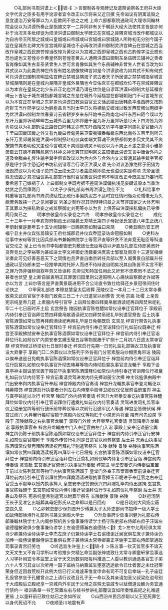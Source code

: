 <!-- { "loadSidebar": true } -->
　　○礼部尚书周洪谟上＜锍-釒＞言御制各寺观碑记及遣祭谕祭各王府并大臣文字代言之臣多有用字讹谬者宜令改正以示将来又近日撰  先帝谥议有阴寓诋毁之意宜逮治万安等罪以为人臣欺罔不忠之之戒  上命六部都察院通政司大理寺同翰林院会议以为洪谟所奏止是指摘文字一二异同非有关于朝廷大经大法使其言皆是亦何补于治况言多纰缪徒为烦渎洪谟曰御制太学碑云在宫城之艮隅宫城当改作都城议以为自古帝王所居之城或曰皇城或曰帝城或曰宫城或曰禁城随人所称初无分别今国子监在皇城东北碑文所言宫城即皇城也不必再改洪谟曰御制灵济宫碑云在宫城之西当改作皇城之西民庶苍惶当改惶为黄议以为宫城之西即皇城之西也古韵惶字注云惑也恐也遽也又苍惶亦作黄皇然则苍惶苍黄古人通用洪谟曰御制东岳庙碑云辅神之贵者皆肖像如其生古昔圣贤曾生人世可言肖像如其生今东岳辅神非曾生人世者当改为如其式议以为此类贵神世传皆有姓名貌像故碑言如是今洪谟欲改为如其式不知有何式可肖洪谟曰御制灵明显佑宫碑云禁城艮隅海子滨古者天子所居谓之禁禁城指皇城言禁城艮隅则是在皇城内艮隅非皇城外艮隅也今显佑宫实在都城坎位不在禁城艮隅议以为本宫在皇城之北少东非正北也洪谟乃谓在坎位是自谬耳洪谟曰御制大慈延福宫碑云卜吉址于城东城指都城言城之东是在城外今延福宫在都城朝阳门不可言城东议以为本宫正在皇城之东非差也洪谟曰敕谕百官云文恬武嬉出唐韩愈平淮西碑文按韵府群玉当作熙字议以为韩愈盖言当时太平日久将相偷安嬉戏以致淮西反叛似用嬉字为优洪谟曰御制龙纹春景诗云省耕岁岁来东阡韵书云路南北曰阡东西曰陌今误以为东阡万里郊圻晴皞皞古云城外百里为郊邦畿千里为圻万里郊圻是尽天下四海皆为郊圻矣议以为礼部韵注云路皆曰阡韩文亦有东阡西陌又圻字与畿字同周礼夏官畿内方千里曰国畿国畿之外又有九畿曰侯甸男采卫蛮夷镇番每畿东西北南各五百里则所云东阡万里郊畿皆是洪谟曰御制祭赵府仪宾崔端文营魂不爽祭都御史李侃文灵其不爽按韵书爽者明也又差也今言魂灵不爽则是魂灵不明议以为不爽正不差之意诗小雅蓼萧篇云其德不爽韩愈祭竹林神文神无爽其聪明祭文盖取诸此洪谟又言中庸合外内之道及金縢曲礼传注输字巽字俱宜改议以为合内外与合外内文义皆通其输字巽字官板原是纾字异字恐近时书坊私刻错写合行改正洪谟又谓  先帝谥议游豫绝稀于田猎为诋毁然议以为论语子绝四注云绝无之尽者盖绝稀即绝无也谥议实是称颂  先帝圣德殊无诋毁之意况谥议系礼部掌行当时百官集议洪谟何不明言改正今既进呈乃妄行陈奏希恩于己嫁祸于人  上曰御制文字既考据不差周洪谟偏执浅见妄肆诋毁本当重治姑贷之仍罚俸两月
　　○太子少保礼部尚书周洪谟乞致仕不允
　　○礼科给事中韩重等言礼部尚书周洪谟赋性迂疏行事偏执泥古不达时宜任情罔循众论惛耄无为久瘝庶务敢挟一己之见闻妄议  列圣之制作况其所辩特词章之末节非国家之大体乞明正其罪以为挟私欺妄之戒监察御史刘宪等亦以为言  上俱答曰洪谟挟私偏执已夺俸两月矣已之
　　明孝宗敬皇帝实录卷之六终
　明孝宗敬皇帝实录卷之七
　　成化二十三年十一月辛亥郑府朝邑王祁镕薨王郑靖王第四子母妃张氏宣德八年生正统八年册封至是薨年五十五讣闻辍朝一日赐祭葬如制谥曰荣简
　　○癸丑赐乐安王府福宁县主并仪宾张暠镇安王府杜城郡君并仪宾乔廷录诰命冠服如制
　　○吏科左给事中宋琮等言比因兵部尚书兼翰林院学士等官尹直等奸贪不法奔竞无耻臣等科道官交论之  皇上已令尚书李裕都御史刘敷致仕去臣等窃以尹直及礼部左侍郎黄景奸贪奔竞比之李裕等为甚如进士李文祥御史汤鼐姜洪庶吉士邹智及南京十三道官相继论奏此可见好善恶恶天下之同情也且尹直自南京转任兵部以至入阁黄景自部属升任通政以至侍郎未尝一经推举其附托奸人而进不待辩说自明矣况其自陈皆不实言不职之罪乃饰非强辩自叙年劳又皆诬称  先帝见知特加任用此又奸邪不忠欺罔不法之尤甚者也伏望  皇上断自宸衷明正其罪罢归田里则公道昭明人心痛快监察御史许斌等亦以为言  上曰尔等言是尹直黄景既进用不合公论直令致仕给驿还乡景冠带间住时论快之
　　○甲寅礼部进  孝穆慈慧皇太后祔葬  茂陵仪注一本月二十二日太常寺奏致斋文武百官宿于本衙门致斋三日二十六日遣官以祔葬告  天地  宗庙  社稷  上亲告  宪宗纯皇帝几筵  上素服内导引官导  上诣拜位奏四拜奠帛献酒读祀再四拜焚帛祀礼毕二十七日辰时开土启  玄宫祭告  陵园执事官陈牲醴如常仪设奉迁官拜位于  享殿前内侍引奉迁官诣拜位赞四拜奠帛献酒读祀又四拜焚帛祀礼毕别遣官祭告  后土执事官陈酒馔如常仪赞再拜酹酒读祀再拜礼毕是日免朝既启  玄宫见  梓宫行祭告礼执事官陈酒馔如常仪设奉迁官拜位于  梓宫前内侍引奉迁官诣拜位行礼如前仪既奉迁  梓宫至享殿拂拭安奉讫执事官陈酒馔如常仪设奉迁官拜位于  梓宫前内侍引奉迁官诣拜位行礼如前仪圹内原安奉玄纁玉璧五谷等物就瘗于圹侧十二月初六日遣太常寺官祭  梓宫所经过桥梁初七日辰时奉迁  梓宫启行先期一日司礼监礼部锦衣卫及执事官设大昇轝于  享殿门□二外葬仪以次陈列于外各衙门分官素服乌纱帽黑角带诣  陵园以俟奉送是日免朝执事官陈酒馔如常仪设奉迁官拜位于  梓宫前内侍引奉迁官诣拜位行启奠礼如前仪毕执事官升彻去帏幕等物内侍彻启奠执事官进龙輴于  享殿下设  真亭神主舆谥册宝舆于殿前毕执事官陈酒馔拜位如常仪内侍引奉迁官诣拜位行祖奠礼如前仪毕内侍官于  梓宫前奏请灵驾进发内侍先捧谥册宝次捧  神主铭旌俱由殿中门出安奉舆内执事官升奉起  梓宫降殿内侍官奏请  梓宫升龙輴执事官奉登龙輴讫以帏幕障饰  梓宫遂启行执翣者分列左右内侍擎伞扇侍卫如仪仪仗居前谥册宝舆  神主与真亭铭旌以次行  梓宫至  陵园门外内侍官奏请  梓宫升大昇轝安奉讫执事官陈牲醴拜位如常仪内侍引奉迁官诣拜位行遣奠礼如前仪内侍官奏请  灵驾进发司礼监官率仪卫谥册宝舆等前行鼓乐前导葬仪等以次前行沿途军民人等遇  梓宫至皆俯伏候  梓宫过而兴  大昇轝行每程宿顿于席殿内仪仗等物贮于小席房内将至  陵有司先设席  享殿于  茂陵献殿之右执事官龙輴于  享殿门外候  大昇轝至礼官奏请  灵驾降轝升龙輴诣  享殿执事官奉  梓宫升龙輴由中门入奉迁官由左门入诣  享殿上安奉讫谥册宝舆  神主舆仍陈于前执事官陈酒馔如常仪设奉迁官拜位于  梓宫前内侍引奉迁官行安神礼如前仪百官陪拜于  享殿外传赞行礼同是日遣官以祔葬祭告  后土并  天寿山执事官陈酒馔常仪赞再拜酹酒读祝再拜礼毕别遣官祭告  长陵  献陵  景陵  裕陵执事官陈酒馔如常仪赞四拜奠酒读祝再四拜毕十七日将掩  玄宫执事官陈酒馔如常仪设奉迁官拜位于  梓宫前内侍引奉迁官诣拜位行迁奠礼如前仪毕内侍复引奉迁官诣  梓宫前内侍奉请  灵驾赴  玄宫奉迁官俯伏兴执事官升奉起  梓宫进  皇堂安奉讫内侍奉谥宝置于前以次陈列冥器等物毕内执事官陈酒馔于  皇堂门外奉玉币案置香案前设奉迁官拜位前内侍引奉迁官诣拜位赞四拜奠酒请进赠执事官捧玉币跪进于奉迁官之右奉迁官受玉币献毕以授内执事捧入  皇堂安奉讫赞俯伏兴四拜赠礼毕内侍出遂掩  玄宫执事官陈牲醴于  玄宫前如常仪内侍引奉迁官诣拜位行享礼如前仪礼毕祭谢  后土并  天寿山及祭告  宪宗纯皇帝别遣官以祔葬毕祭告  长陵献陵  景陵  裕陵
　　○赵府汤阴王长子见准乞出城葬其母妃彭氏从之命即以是日回府
　　○是日晓刻大风扬尘蔽空良久息
　　○乙卯敕吏部少保刘吉升少傅兼太子太师吏部尚书加俸一级大学士如故侍郎徐溥升礼部尚书兼文渊阁大学士
　　○升詹事府少詹事刘健为礼部右侍郎兼翰林院学士入内阁参预机务少詹事兼侍读学士杨守陈吏部右侍郎右庶子汪谐左谕德程敏政俱少詹事兼侍讲学士左谕德傅瀚右谕德陆＜釒戈＞左中允周经俱太常寺少卿兼侍读侍读学士李杰左庶子仍兼侍读学士右谕德谢迁吴宽俱左庶子兼侍读仍加俸一级侍读董越侍讲王臣俱右庶子兼侍讲太常寺卿兼正字谢宇工部右侍郎掌通政司事录青宫旧劳也
　　○听选监生许鉴上＜锍-釒＞陈五事一钦天监官多不谙天文天文生又不肯习学所以考验推步欠精乞命监副张绅或致仕太常寺卿童轩掌监事选人习学补用宜令本监堂上官于天文历数阴阳每科推选二人委以教训通选各官生子弟六十人专习其业以次听用一国子监纳马纳粟监生壅塞选途欲令已仕者罢之未仕冠带荣身但近因救荒权开此例大信已行义难遽革惟宜申命有司不可复启幸端一孔子庙廷孔伋曾参坐于孔鲤曾点之上请行议改且孔子无一命以及其亲请加圣父叔梁纥谥号别于大成殿后立殿祀享一京城内外军民于父母之丧殊无哀戚专以延僧道设醮为务宜通行禁约一  祖训条章一书乞常置左右与经书参讲礼部覆议宜如所奏惟庙祀之礼难遽更易  上以童轩前已致仕姑已之余如所议
　　○山西汾州民吕彦聪以父王犯死罪乞以身代死诏不允
　　○夜顺圣川地震有声
